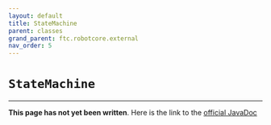```yaml
---
layout: default
title: StateMachine
parent: classes
grand_parent: ftc.robotcore.external
nav_order: 5
---
```

# `StateMachine`
---
**This page has not yet been written**. Here is the link to the [official JavaDoc](https://ftctechnh.github.io/ftc_app/doc/javadoc/org/firstinspires/ftc/robotcore/external/StateMachine.html)
        